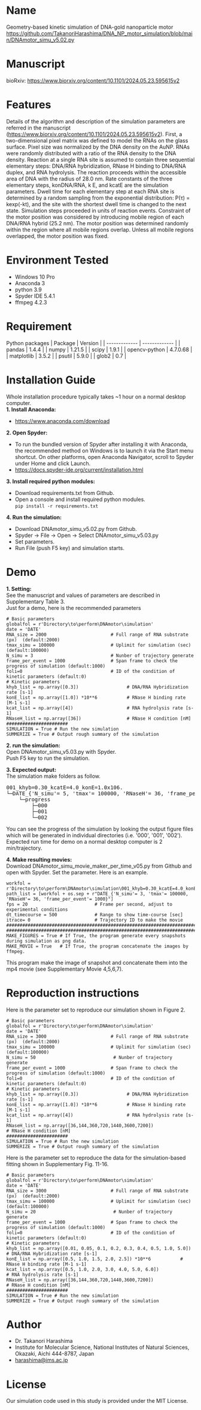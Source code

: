 # Name

Geometry-based kinetic simulation of DNA-gold nanoparticle motor
https://github.com/TakanoriHarashima/DNA_NP_motor_simulation/blob/main/DNAmotor_simu_v5.02.py

# Manuscript

bioRxiv: https://www.biorxiv.org/content/10.1101/2024.05.23.595615v2

# Features

Details of the algorithm and description of the simulation parameters are referred in the manuscript (https://www.biorxiv.org/content/10.1101/2024.05.23.595615v2). First, a two-dimensional pixel matrix was defined to model the RNAs on the glass surface. Pixel size was normalized by the DNA density on the AuNP. RNAs were randomly distributed with a ratio of the RNA density to the DNA density. Reaction at a single RNA site is assumed to contain three sequential elementary steps: DNA/RNA hybridization, RNase H binding to DNA/RNA duplex, and RNA hydrolysis. The reaction proceeds within the accessible area of DNA with the radius of 28.0 nm. Rate constants of the three elementary steps, konDNA/RNA, k E, and kcatE are the simulation parameters. Dwell time for each elementary step at each RNA site is determined by a random sampling from the exponential distribution: P(τ) = kexp(-kt), and the site with the shortest dwell time is changed to the next state. Simulation steps proceeded in units of reaction events. Constraint of the motor position was considered by introducing mobile region of each DNA/RNA hybrid (25.2 nm). The motor position was determined randomly within the region where all mobile regions overlap. Unless all mobile regions overlapped, the motor position was fixed. 

# Environment Tested
  - Windows 10 Pro
  - Anaconda 3
  - python 3.9
  - Spyder IDE 5.4.1
  - ffmpeg 4.2.3

# Requirement
Python packages
| Package  | Version |
| ------------- | ------------- |
| pandas  | 1.4.4  |
| numpy  | 1.21.5  |
| scipy  | 1.9.1  |
| opencv-python  | 4.7.0.68  |
| matplotlib  | 3.5.2  |
| psutil  | 5.9.0  |
| glob2  | 0.7  |

# Installation Guide
Whole installation procedure typically takes ~1 hour on a normal desktop computer.  
**1. Install Anaconda:**  
  - https://www.anaconda.com/download

**2. Open Spyder:**  
  - To run the bundled version of Spyder after installing it with Anaconda, the recommended method on Windows is to launch it via the Start menu shortcut. On other platforms, open Anaconda Navigator, scroll to Spyder under Home and click Launch.
  - https://docs.spyder-ide.org/current/installation.html

**3. Install required python modules:**  
  - Download requirements.txt from Github.  
  - Open a console and install required python modules.  
    ```pip install -r requirements.txt```
    
**4. Run the simulation:**  
  - Download DNAmotor_simu_v5.02.py from Github.
  - Spyder -> File -> Open -> Select DNAmotor_simu_v5.03.py
  - Set parameters.
  - Run File (push F5 key) and simulation starts.

# Demo
**1. Setting:**  
See the manuscript and values of parameters are described in Supplementary Table 3.  
Just for a demo, here is the recommended parameters  
```
# Basic parameters
globalfol = r'Directory\to\perform\DNAmotor\simulation'
date = 'DATE'
RNA_size = 2000                        # Full range of RNA substrate (px)  (default:2000)
tmax_simu = 100000                     # Uplimit for simulation (sec)  (default:100000)
N_simu = 3                             # Nunber of trajectory generate 
frame_per_event = 1000                 # Span frame to check the progress of simulation (default:1000)
foli=0                                 # ID of the condition of kinetic parameters (default:0)
# Kinetic parameters
khyb_list = np.array([0.3])                  # DNA/RNA Hybridization rate [s-1]
konE_list = np.array([1.0]) *10**6           # RNase H binding rate [M-1 s-1]
kcat_list = np.array([4])                    # RNA hydrolysis rate [s-1] 
RNaseH_list = np.array([36])                 # RNase H condition [nM]
#######################
SIMULATION = True # Run the new simulation
SUMMERIZE = True # Output rough summary of the simulation
```
**2. run the simulation:**  
Open DNAmotor_simu_v5.03.py with Spyder.  
Push F5 key to run the simulation.  

**3. Expected output:**  
The simulation make folders as follow.  
<pre>
001_khyb=0.30_kcatE=4.0_konE=1.0x106.
└─DATE_{'N_simu'= 5, 'tmax'= 100000, 'RNaseH'= 36, 'frame_per_event'= 1000}
    └─progress
        ├─000
        ├─001
        └─002
</pre>
You can see the progress of the simulation by looking the output figure files which will be generated in individual directories (i.e. '000', '001', '002').  
Expected run time for demo on a normal desktop computer is 2 min/trajectory.  

**4. Make resulting movies:**  
Download DNAmotor_simu_movie_maker_per_time_v05.py from Github and open with Spyder.
Set the parameter. Here is an example.
```
workfol = r'Directory\to\perform\DNAmotor\simulation\001_khyb=0.30_kcatE=4.0_konE=1.0x106'
path_list = [workfol + os.sep + r"DATE_{'N_simu'= 3, 'tmax'= 100000, 'RNaseH'= 36, 'frame_per_event'= 1000}"]
fps = 20                         # Frame per second, adjust to experimental conditions
dt_timecourse = 500              # Range to show time-course [sec]
itrace= 0                        # Trajectory ID to make the movie 
###############################################################################
###############################################################################
MAKE_FIGURES = True # If True, the program generate every snapshots during simulation as png data.  
MAKE_MOVIE = True   # If True, the program concatenate the images by ffmpeg.  
```  
This program make the image of snapshot and concatenate them into the mp4 movie (see Supplementary Movie 4,5,6,7).

# Reproduction instructions  
Here is the parameter set to reproduce our simulation shown in Figure 2.  
```
# Basic parameters
globalfol = r'Directory\to\perform\DNAmotor\simulation'
date = 'DATE'
RNA_size = 3000                        # Full range of RNA substrate (px)  (default:2000)
tmax_simu = 100000                     # Uplimit for simulation (sec)  (default:100000)
N_simu = 50                             # Nunber of trajectory generate 
frame_per_event = 1000                 # Span frame to check the progress of simulation (default:1000)
foli=0                                 # ID of the condition of kinetic parameters (default:0)
# Kinetic parameters
khyb_list = np.array([0.3])                  # DNA/RNA Hybridization rate [s-1]
konE_list = np.array([1.0]) *10**6           # RNase H binding rate [M-1 s-1]
kcat_list = np.array([4])                    # RNA hydrolysis rate [s-1] 
RNaseH_list = np.array([36,144,360,720,1440,3600,7200])                 # RNase H condition [nM]
#######################
SIMULATION = True # Run the new simulation
SUMMERIZE = True # Output rough summary of the simulation
```
  
Here is the parameter set to reproduce the data for the simulation-based fitting shown in Supplementary Fig. 11-16.
```
# Basic parameters
globalfol = r'Directory\to\perform\DNAmotor\simulation'
date = 'DATE'
RNA_size = 3000                        # Full range of RNA substrate (px)  (default:2000)
tmax_simu = 100000                     # Uplimit for simulation (sec)  (default:100000)
N_simu = 20                             # Nunber of trajectory generate 
frame_per_event = 1000                 # Span frame to check the progress of simulation (default:1000)
foli=0                                 # ID of the condition of kinetic parameters (default:0)
# Kinetic parameters
khyb_list = np.array([0.01, 0.05, 0.1, 0.2, 0.3, 0.4, 0.5, 1.0, 5.0])                  # DNA/RNA Hybridization rate [s-1]
konE_list = np.array([0.5, 1.0, 1.5, 2.0, 2.5]) *10**6           # RNase H binding rate [M-1 s-1]
kcat_list = np.array([0.5, 1.0, 2.0, 3.0, 4.0, 5.0, 6.0])                    # RNA hydrolysis rate [s-1] 
RNaseH_list = np.array([36,144,360,720,1440,3600,7200])                 # RNase H condition [nM]
#######################
SIMULATION = True # Run the new simulation
SUMMERIZE = True # Output rough summary of the simulation
```


# Author

* Dr. Takanori Harashima
* Institute for Molecular Science, National Institutes of Natural Sciences, Okazaki, Aichi 444-8787, Japan
* harashima@ims.ac.jp

# License

Our simulation code used in this study is provided under the MIT License.

